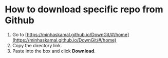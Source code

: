 # How to download specific repo from Github

1. Go to [https://minhaskamal.github.io/DownGit/#/home](https://minhaskamal.github.io/DownGit/#/home)
2. Copy the directory link.
3. Paste into the box and click **Download**.
